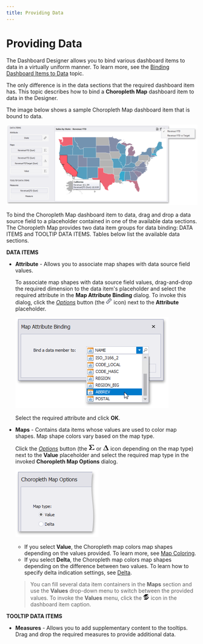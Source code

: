 ```yaml
---
title: Providing Data
---
```

# Providing Data
The Dashboard Designer allows you to bind various dashboard items to data in a virtually uniform manner. To learn more, see the [Binding Dashboard Items to Data](../../binding-dashboard-items-to-data.md) topic.

The only difference is in the data sections that the required dashboard item has. This topic describes how to bind a **Choropleth Map** dashboard item to data in the Designer.

The image below shows a sample Choropleth Map dashboard item that is bound to data.

![ChoroplethMapDataBinding_Main](../../../../images/img117705.png)

To bind the Choropleth Map dashboard item to data, drag and drop a data source field to a placeholder contained in one of the available data sections. 
The Choropleth Map provides two data item groups for data binding: DATA ITEMS and TOOLTIP DATA ITEMS.
Tables below list the available data sections.

**DATA ITEMS**
* **Attribute** - 
	Allows you to associate map shapes with data source field values.
	
	To associate map shapes with data source field values, drag-and-drop the required dimension to the data item's placeholder and select the required attribute in the **Map Attribute Binding** dialog. To invoke this dialog, click the _[Options](../../ui-elements/data-items-pane.md)_ button (the ![ChoroplethMap_MapAttributeBindingIcon](../../../../images/img22351.png) icon) next to the **Attribute** placeholder.
	
	![MapAttributeBindingDialog_ChoroplethMap](../../../../images/img117708.png)
	
	Select the required attribute and click **OK**.
* **Maps** -
	Contains data items whose values are used to color map shapes. Map shape colors vary based on the map type.
	
	Click the _[Options](../../ui-elements/data-items-pane.md)_ button (the ![Grid_ColumnTypeIndicators_MeasureColumn](../../../../images/img19671.png) or ![Grid_ColumnTypeIndicators_DeltaColumn](../../../../images/img19669.png) icon depending on the map type) next to the **Value** placeholder and select the required map type in the invoked **Choropleth Map Options** dialog.
	
	![ChoroplethMapOptions_MapType](../../../../images/img117709.png)
	* If you select **Value**, the Choropleth map colors map shapes depending on the values provided. To learn more, see [Map Coloring](map-coloring.md).
	* If you select **Delta**, the Choropleth map colors map shapes depending on the difference between two values. To learn how to specify delta indication settings, see [Delta](map-coloring/delta.md).
	
	> You can fill several data item containers in the **Maps** section and use the **Values** drop-down menu to switch between the provided values. To invoke the **Values** menu, click the ![DashboardItems_OtherElements](../../../../images/img20169.png) icon in the dashboard item caption.

**TOOLTIP DATA ITEMS**
* **Measures** -
	Allows you to add supplementary content to the tooltips. Drag and drop the required measures to provide additional data.